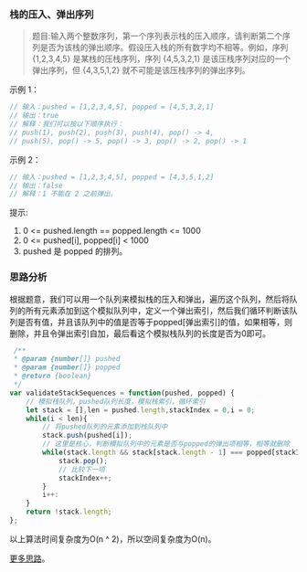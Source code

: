 ### 栈的压入、弹出序列

> 题目:输入两个整数序列，第一个序列表示栈的压入顺序，请判断第二个序列是否为该栈的弹出顺序。假设压入栈的所有数字均不相等。例如，序列 {1,2,3,4,5} 是某栈的压栈序列，序列 {4,5,3,2,1} 是该压栈序列对应的一个弹出序列，但 {4,3,5,1,2} 就不可能是该压栈序列的弹出序列。

示例 1：

```js
// 输入：pushed = [1,2,3,4,5], popped = [4,5,3,2,1]
// 输出：true
// 解释：我们可以按以下顺序执行：
// push(1), push(2), push(3), push(4), pop() -> 4,
// push(5), pop() -> 5, pop() -> 3, pop() -> 2, pop() -> 1
```

示例 2：

```js
// 输入：pushed = [1,2,3,4,5], popped = [4,3,5,1,2]
// 输出：false
// 解释：1 不能在 2 之前弹出。
```

提示:

1. 0 <= pushed.length == popped.length <= 1000
2. 0 <= pushed[i], popped[i] < 1000
3. pushed 是 popped 的排列。


### 思路分析

根据题意，我们可以用一个队列来模拟栈的压入和弹出，遍历这个队列，然后将队列的所有元素添加到这个模拟队列中，定义一个弹出索引，然后我们循环判断该队列是否有值，并且该队列中的值是否等于popped[弹出索引]的值，如果相等，则删除，并且令弹出索引自加，最后看这个模拟栈队列的长度是否为0即可。

```js
 /**
 * @param {number[]} pushed
 * @param {number[]} popped
 * @return {boolean}
 */
var validateStackSequences = function(pushed, popped) {
    // 模拟栈队列，pushed队列长度，模拟栈索引，循环索引
    let stack = [],len = pushed.length,stackIndex = 0,i = 0;
    while(i < len){
        // 将pushed队列的元素添加到栈队列中
        stack.push(pushed[i]);
        // 这里是核心，判断模拟队列中的元素是否与popped的弹出项相等，相等就删除
        while(stack.length && stack[stack.length - 1] === popped[stackIndex]){
            stack.pop();
            // 比较下一项
            stackIndex++;
        }
        i++:
    }
    return !stack.length;
};
```

以上算法时间复杂度为O(n ^ 2)，所以空间复杂度为O(n)。

[更多思路](https://leetcode-cn.com/problems/zhan-de-ya-ru-dan-chu-xu-lie-lcof/solution/mian-shi-ti-31-zhan-de-ya-ru-dan-chu-xu-lie-mo-n-2/)。
